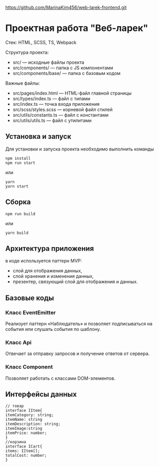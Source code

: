 https://github.com/MarinaKim456/web-larek-frontend.git
# Проектная работа "Веб-ларек"

Стек: HTML, SCSS, TS, Webpack

Структура проекта:
- src/ — исходные файлы проекта
- src/components/ — папка с JS компонентами
- src/components/base/ — папка с базовым кодом

Важные файлы:
- src/pages/index.html — HTML-файл главной страницы
- src/types/index.ts — файл с типами
- src/index.ts — точка входа приложения
- src/scss/styles.scss — корневой файл стилей
- src/utils/constants.ts — файл с константами
- src/utils/utils.ts — файл с утилитами

## Установка и запуск
Для установки и запуска проекта необходимо выполнить команды

```
npm install
npm run start
```

или

```
yarn
yarn start
```
## Сборка

```
npm run build
```

или

```
yarn build
```
## Архитектура приложения
в коде используется паттерн MVP:
- слой для отображения данных,
- слой хранения и изменения данных,
- презентер, связующий слой для отображения и данных.

## Базовые коды
### Класс EventEmitter
Реализует паттерн «Наблюдатель» и позволяет подписываться на события или слушать события по шаблону.

### Класс Api 
Отвечает за отправку запросов  и получение ответов от сервера.

### Класс Component
Позволяет работать с классами DOM-элементов.

## Интерфейсы данных
````
// товар
interface IItem{
itemCategory: string;
itemName: string
itemDescription: string;
itemImage:string
itemPrice: number;
}
//корзина
interface ICart{
items: IItem[];
totalCost: number;
}
````
